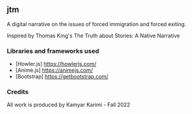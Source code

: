 ## jtm

A digital narrative on the issues of forced immigration and forced exiting.

Inspired by Thomas King's The Truth about Stories: A Native Narrative

### Libraries and frameworks used

- [Howler.js] https://howlerjs.com/
- [Anime.js] https://animejs.com/
- [Bootstrap] https://getbootstrap.com/

### Credits

All work is produced by Kamyar Karimi - Fall 2022
